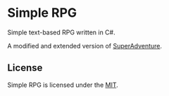 # Simple RPG
Simple text-based RPG written in C#.

A modified and extended version of [SuperAdventure](https://github.com/ScottLilly/SuperAdventure).

## License
Simple RPG is licensed under the [MIT](https://opensource.org/licenses/MIT).